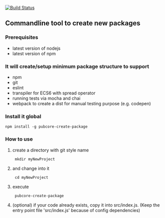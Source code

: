 [![Build Status](https://travis-ci.org/pubcore/createPackage.svg?branch=master)](https://travis-ci.org/pubcore/createPackage)

## Commandline tool to create new packages

### Prerequisites
* latest version of nodejs
* latest version of npm

### It will create/setup minimum package structure to support
* npm
* git
* eslint
* transpiler for ECS6 with spread operator
* running tests via mocha and chai
* webpack to create a dist for manual testing purpose (e.g. codepen)

### Install it global

	npm install -g pubcore-create-package

### How to use
1) create a directory with git style name

		mkdir myNewProject

2) and change into it

		cd myNewProject

3) execute

		pubcore-create-package

4) (optional) if your code already exists, copy it into src/index.js.
(Keep the entry point file 'src/index.js' because of config dependencies)
